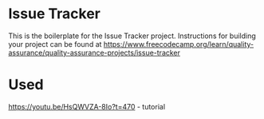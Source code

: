 # Issue Tracker

This is the boilerplate for the Issue Tracker project. Instructions for building your project can be found at https://www.freecodecamp.org/learn/quality-assurance/quality-assurance-projects/issue-tracker

# Used
https://youtu.be/HsQWVZA-8Io?t=470 - tutorial